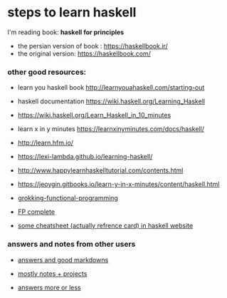 # steps to learn haskell 
I'm reading book: **haskell for principles**
+ the persian version of book : https://haskellbook.ir/ 
+ the original version: https://haskellbook.com/


### other good resources: 
+ learn you haskell book http://learnyouahaskell.com/starting-out
+ haskell documentation https://wiki.haskell.org/Learning_Haskell
+ https://wiki.haskell.org/Learn_Haskell_in_10_minutes
+ learn x in y minutes https://learnxinyminutes.com/docs/haskell/
+ http://learn.hfm.io/
+ https://lexi-lambda.github.io/learning-haskell/
+ http://www.happylearnhaskelltutorial.com/contents.html
+ https://jeoygin.gitbooks.io/learn-y-in-x-minutes/content/haskell.html

+ [grokking-functional-programming](https://livebook.manning.com/book/grokking-functional-programming/chapter-1/v-6/)
+ [FP complete](https://tech.fpcomplete.com/haskell/learn)
+ [some cheatsheet (actually refrence card) in haskell website](https://wiki.haskell.org/Reference_cardi)

### answers and notes from other users
+ [answers and good markdowns](https://github.com/johnchandlerburnham/hpfp)

+ [mostly notes + projects](https://github.com/xnning/haskell-programming-from-first-principles)

+ [answers more or less](https://github.com/Mithror/learning-haskell)

  
